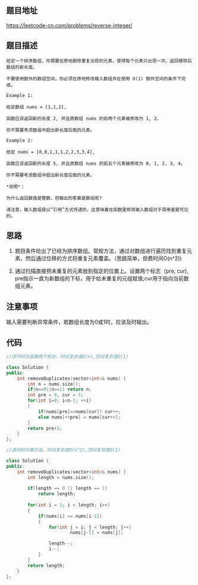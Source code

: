 ## 题目地址
https://leetcode-cn.com/problems/reverse-integer/


## 题目描述
```
给定一个排序数组，你需要在原地删除重复出现的元素，使得每个元素只出现一次，返回移除后数组的新长度。

不要使用额外的数组空间，你必须在原地修改输入数组并在使用 O(1) 额外空间的条件下完成。

Example 1:

给定数组 nums = [1,1,2], 

函数应该返回新的长度 2, 并且原数组 nums 的前两个元素被修改为 1, 2。 

你不需要考虑数组中超出新长度后面的元素。

Example 2:

给定 nums = [0,0,1,1,1,2,2,3,3,4],

函数应该返回新的长度 5, 并且原数组 nums 的前五个元素被修改为 0, 1, 2, 3, 4。

你不需要考虑数组中超出新长度后面的元素。

*说明*：

为什么返回数值是整数，但输出的答案是数组呢?

请注意，输入数组是以“引用”方式传递的，这意味着在函数里修改输入数组对于调用者是可见的。
```

## 思路

1. 题目条件给出了已经为排序数组。常规方法，通过对数组进行遍历找到重复元素，然后通过位移的方式将重复元素覆盖。（思路简单，但费时间O(n^2))

2. 通过扫描直接把未重复的元素放到指定的位置上。设置两个标志（pre, cur), pre指示一直为新数组的下标，用于给未重复的元组赋值;cur用于指向当前数组元素。

## 注意事项
输入需要判断异常条件，若数组长度为0或1时，应该及时输出。


## 代码
```c++
//该代码为设置两个标志，时间复杂度O(n),空间复杂度O(1)

class Solution {
public:
    int removeDuplicates(vector<int>& nums) {
        int n = nums.size();
        if(n==0||n==1) return n;
        int pre = 0, cur = 1;
        for(int i=0; i<n-1; ++i)
        {
            if(nums[pre]==nums[cur]) cur++;
            else nums[++pre] = nums[cur++];
        }
        return pre+1;
    }
};
```
```c++
//该代码为暴力法，时间复杂度O(n^2),空间复杂度O(1)

class Solution {
public:
    int removeDuplicates(vector<int>& nums) {
        int length = nums.size();
        
        if(length == 0 || length == 1)
            return length;
        
        for(int i = 1; i < length; i++)
        {
            if(nums[i] == nums[i-1])
            {
                for(int j = i; j < length; j++)
                        nums[j-1] = nums[j];

                length--;
                i--;
            }   
        }  
        return length;
    }
};
```
